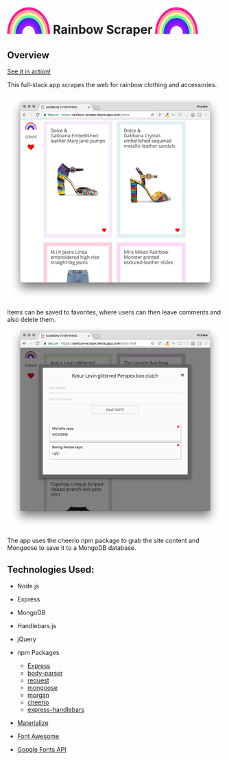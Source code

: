 # ![picture alt](/public/rainbowsmall.png "Rainbow Home") Rainbow Scraper ![picture alt](/public/rainbowsmall.png "Rainbow Home")

## Overview

[See it in action!](https://rainbow-scrape.herokuapp.com/)

This full-stack app scrapes the web for rainbow clothing and accessories. 

![picture alt](home.png "Rainbow Home")

Items can be saved to favorites, where users can then leave comments and also delete them.
![picture alt](note.png "Rainbow Note")

The app uses the cheerio npm package to grab the site content and Mongoose to save it to a MongoDB database.

## Technologies Used:

* Node.js
* Express
* MongoDB
* Handlebars.js
* jQuery
* npm Packages
	* [Express](https://www.npmjs.com/package/express)
	* [body-parser](https://www.npmjs.com/package/body-parser)
	* [request](https://www.npmjs.com/package/request)
	* [mongoose](https://www.npmjs.com/package/mongoose)
	* [morgan](https://www.npmjs.com/package/morgan)
	* [cheerio](https://www.npmjs.com/package/cheerio)
	* [express-handlebars](https://www.npmjs.com/package/express-handlebars)

* [Materialize](http://materializecss.com/)
* [Font Awesome](http://fontawesome.io/)
* [Google Fonts API](https://fonts.google.com)